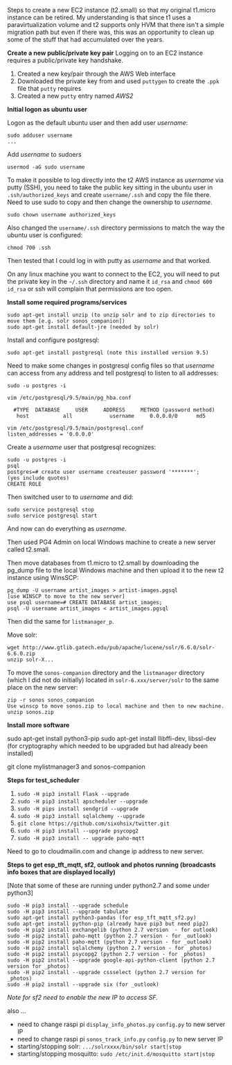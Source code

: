 Steps to create a new EC2 instance (t2.small) so that my original t1.micro instance can be retired.  My understanding is that since t1 uses a paravirtualization volume and t2 supports only HVM that there isn't a simple migration path but even if there was, this was an opportunity to clean up some of the stuff that had accumulated over the years.

**Create a new public/private key pair**
Logging on to an EC2 instance requires a public/private key handshake.  

1. Created a new key/pair through the AWS Web interface
2. Downloaded the private key from and used `puttygen` to create the `.ppk` file that `putty` requires
3. Created a new `putty` entry named *AWS2*

**Initial logon as ubuntu user**

Logon as the default ubuntu user and then add user *username*:

    sudo adduser username
    ...

Add *username* to sudoers

    usermod -aG sudo username

To make it possible to log directly into the t2 AWS instance as *username* via putty (SSH), you need to take the public key sitting in the ubuntu user in `.ssh/authorized_keys` and create `username/.ssh` and copy the file there.  Need to use sudo to copy and then change the ownership to *username*.

    sudo chown username authorized_keys

Also changed the `username/.ssh` directory permissions to match the way the ubuntu user is configured:

    chmod 700 .ssh

Then tested that I could log in with putty as *username* and that worked.

On any linux machine you want to connect to the EC2, you will need to put the private key in the `~/.ssh` directory and name it `id_rsa` and `chmod 600 id_rsa` or ssh will complain that permissions are too open.

**Install some required programs/services**

    sudo apt-get install unzip (to unzip solr and to zip directories to move them [e.g. solr sonos_companion])
    sudo apt-get install default-jre (needed by solr)

Install and configure postgresql:

    sudo apt-get install postgresql (note this installed version 9.5)

Need to make some changes in postgresql config files so that *username* can access from any address and tell postgresql to listen to all addresses:

    sudo -u postgres -i

    vim /etc/postgresql/9.5/main/pg_hba.conf
  
      #TYPE  DATABASE     USER     ADDRESS     METHOD (password method)
       host           all            username     0.0.0.0/0      md5 

    vim /etc/postgresql/9.5/main/postgresql.conf
    listen_addresses = '0.0.0.0'

Create a *username* user that postgresql recognizes:

    sudo -u postgres -i
    psql
    postgres=# create user username createuser password '*******';     (yes include quotes)
    CREATE ROLE

Then switched user to to *username* and did:

    sudo service postgresql stop
    sudo service postgresql start

And now can do everything as *username*.

Then used PG4 Admin on local Windows machine to create a new server called t2.small.

Then move databases from t1.micro to t2.small by downloading the pg_dump file to the local Windows machine and then upload it to the new t2 instance using WinsSCP:

    pg_dump -U username artist_images > artist-images.pgsql
    [use WINSCP to move to the new server]
    use psql username=# CREATE DATABASE artist_images;
    psql -U username artist_images < artist_images.pgsql

Then did the same for `listmanager_p`.

Move solr:

    wget http://www.gtlib.gatech.edu/pub/apache/lucene/solr/6.6.0/solr-6.6.0.zip
    unzip solr-X...

To move the `sonos-companion` directory and the `listmanager` directory (which I did not do initially) located in `solr-6.xxx/server/solr` to the same place on the new server:

    zip -r sonos sonos_companion
    Use winscp to move sonos.zip to local machine and then to new machine.
    unzip sonos.zip

**Install more software**

sudo apt-get install python3-pip
sudo apt-get install llibffi-dev, libssl-dev (for cryptography which needed to be upgraded but had already been installed)

git clone mylistmanager3 and sonos-companion

**Steps for test_scheduler** 

  1. `sudo -H pip3 install Flask --upgrade`
  2. `sudo -H pip3 install apscheduler --upgrade`
  3. `sudo -H pips install sendgrid --upgrade`
  4. `sudo -H pip3 install sqlalchemy --upgrade`
  5.  `git clone https://github.com/sixohsix/twitter.git`
  6.  `sudo -H pip3 install --upgrade psycopg2`
  7.  `sudo -H pip3 install -- upgrade paho-mqtt`

Need to go to cloudmailin.com and change ip address to new server.

**Steps to get esp_tft_mqtt, sf2, outlook and photos running (broadcasts info boxes that are displayed locally)** 

[Note that some of these are running under python2.7 and some under python3]

    sudo -H pip3 install --upgrade schedule
    sudo -H pip3 install --upgrade tabulate
    sudo apt-get install python3-pandas (for esp_tft_mqtt_sf2.py)
    sudo apt-get install python-pip (already have pip3 but need pip2)
    sudo -H pip2 install exchangelib (python 2.7 version  - for outlook)
    sudo -H pip2 install paho-mqtt (python 2.7 version - for _outlook)
    sudo -H pip2 install paho-mqtt (python 2.7 version - for _outlook)
    sudo -H pip2 install sqlalchemy (python 2.7 version - for _photos)
    sudo -H pip2 install psycopg2 (python 2.7 version - for _photos)
    sudo -H pip2 install --upgrade google-api-python-client (python 2.7 version for _photos)
    sudo -H pip2 install --upgrade cssselect (python 2.7 version for _photos)
    sudo -H pip2 install --upgrade six (for _outlook)
    
*Note for sf2 need to enable the new IP to access SF.*

also ...

- need to change raspi pi `display_info_photos.py` `config.py` to new server IP
- need to change raspi pi `sonos_track_info.py` `config.py` to new server IP
- starting/stopping solr: `.../solrxxxx/bin/solr start|stop`
- starting/stopping mosquitto: `sudo /etc/init.d/mosquitto start|stop`

